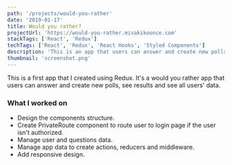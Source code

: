```yaml
---
path: '/projects/would-you-rather'
date: '2019-01-17'
title: Would you rather?
projectUrl: 'https://would-you-rather.misakikoonce.com'
stackTags: ['React', 'Redux']
techTags: ['React', 'Redux', 'React Hooks', 'Styled Components']
description: 'This is an app that users can answer and create new polls, and see results.'
thumbnail: 'screenshot.png'
---
```


This is a first app that I created using Redux. It's a would you rather app that users can answer and create new polls, see results and see all users' data.

### What I worked on

- Design the components structure.
- Create PrivateRoute component to route user to login page if the user isn't authorized.
- Manage user and questions data.
- Manage app data to create actions, reducers and middleware.
- Add responsive design.
